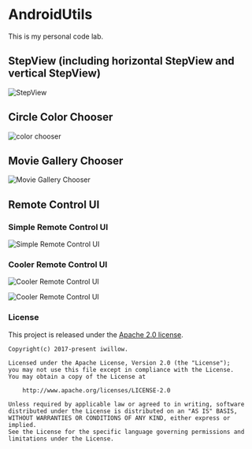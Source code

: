 # AndroidUtils
This is my personal code lab.

## StepView (including horizontal StepView and vertical StepView)

![StepView](https://github.com/iwillow/AndroidUtils/blob/master/screenshots/step_view.gif)

## Circle Color Chooser

![color chooser](https://github.com/iwillow/AndroidUtils/blob/master/screenshots/color_chooser.gif)

## Movie Gallery Chooser

![Movie Gallery Chooser](https://github.com/iwillow/AndroidUtils/blob/master/screenshots/movie_gallery.gif)

## Remote Control UI

### Simple Remote Control UI
![Simple Remote Control UI](https://github.com/iwillow/AndroidUtils/blob/master/screenshots/simple_control.gif)

### Cooler Remote Control UI

![Cooler Remote Control UI](https://github.com/iwillow/AndroidUtils/blob/master/screenshots/control_a.gif)

![Cooler Remote Control UI](https://github.com/iwillow/AndroidUtils/blob/master/screenshots/cotrol_b.gif)

### License

This project is released under the [Apache 2.0 license](LICENSE).

```
Copyright(c) 2017-present iwillow.

Licensed under the Apache License, Version 2.0 (the "License");
you may not use this file except in compliance with the License.
You may obtain a copy of the License at

    http://www.apache.org/licenses/LICENSE-2.0

Unless required by applicable law or agreed to in writing, software
distributed under the License is distributed on an "AS IS" BASIS,
WITHOUT WARRANTIES OR CONDITIONS OF ANY KIND, either express or implied.
See the License for the specific language governing permissions and
limitations under the License.
```